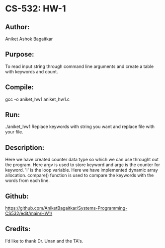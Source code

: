 # CS-532: HW-1

## Author:
Aniket Ashok Bagaitkar

## Purpose: 
To read input string through command line arguments and create a table with keywords and count.

## Compile:
gcc -o aniket_hw1 aniket_hw1.c 

## Run:
./aniket_hw1 <keywords>
Replace keywords with string you want and replace file with your file.

## Description:
Here we have created counter data type so which we can use throught out the program.
Here argv is used to store keyword and argc is the counter for keyword. 'i' is the loop variable.
Here we have implemented dynamic array allocation.
compare() function is used to compare the keywords with the words from each line.
## Github:
https://github.com/AniketBagaitkar/Systems-Programming-CS532/edit/main/HW1/

## Credits:
I'd like to thank Dr. Unan and the TA's.
